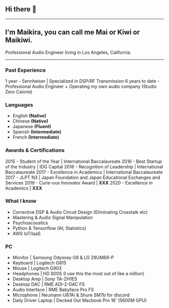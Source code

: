 ## Hi there 👋

---

## I'm Maikira, you can call me Mai or Kiwi or Maikiwi. 
Professional Audio Engineer living in Los Angeles, California. 

--- 

### Past Experience

1 year - Sennheiser | Specialized in DSP/RF Transmission
6 years to date - Professional Audio Engineer + Operating my own audio company (Studio Zero Calorie)

### Languages
- English **(Native)**
- Chinese **(Native)**
- Japanese **(Fluent)**
- Spanish **(Intermediate)**
- French **(Intermediate)**

### Awards & Certifications
2015 - Student of the Year | International Baccalaureate 
2016 - Best Startup of the Industry | IDG Capital
2016 - Recognition of Leadership | International Baccalaureate
2017 - Excellence in Academics | International Baccalaureate
2017 - JLPT N3 | Japan Foundation and Japan Educational Exchanges and Services
2019 - Curie-ous Innovator Award | **XXX**
2020 - Excellence in Academics | **XXX**

### What I know
- Corrective DSP & Audio Circuit Design (Eliminating Crosstalk etc)
- Mastering & Audio Signal Manipulation
- Psychoacoustics 
- Python & Tensorflow (AI; Statistics)
- AWS IoT/IaaS

### PC
- Monitor | Samsung Odyssey G9 & LG 29UM68-P
- Keyboard | Logitech G815
- Mouse | Logitech G903
- Headphones | HD 800S (I use this the most out of like a million)
- Desktop Amp | Sony TA-ZH1ES 
- Desktop DAC | RME ADI-2-DAC FS
- Audio Interface | RME Babyface Pro FS
- Microphone | Neumann U87Ai & Shure SM7b for discord
- Daily Driver Laptop | Decked Out Macbook Pro 16' (5600M GPU) 
